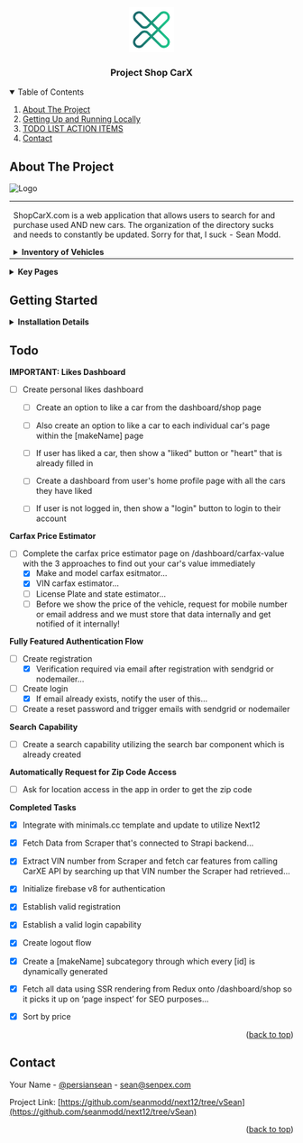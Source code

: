 <div id="top"></div>

<!-- PROJECT LOGO -->
<br />
<div align="center">
  <a href="https://github.com/seanmodd/next12/tree/vSean">
    <img src="public/static/x_logo.svg" alt="Logo" width="80px">
  </a>

<h3 align="center">Project Shop CarX</h3>

</div>



<!-- TABLE OF CONTENTS -->
<details open>
  <summary>Table of Contents</summary>
  <ol>
    <li>
      <a href="#about-the-project">About The Project</a>
    </li>
    <li>
      <a href="#getting-started">Getting Up and Running Locally</a>
    </li>
    <li><a href="#Todo">TODO LIST ACTION ITEMS</a></li>
    <li><a href="#contact">Contact</a></li>
  </ol>
</details>



<!-- ABOUT THE PROJECT -->
## About The Project

 <img src="https://i.imgur.com/3rKyotM.jpeg" alt="Logo" width="350px">


<table>
<tr>
<td>

ShopCarX.com is a web application that allows users to search for and purchase used AND new cars. 
The organization of the directory sucks and needs to constantly be updated. Sorry for that, I suck - Sean Modd.

<details close>
<summary><b>Inventory of Vehicles</b></summary>
<br />


The **ShopCarX** inventory is being scraped on a daily basis from the following dealerships:

- [Stevens Creek Chrysler Jeep Dodge](https://www.stevenscreekchryslerjeepdodge.net/)
- [Stevens Creek Kia](https://www.stevenscreekkia.com/)
- [Fremont Mazda](http://fremontmazda.com/)
- [Serramonte Subaru](https://www.serramontesubaru.com/)
- [Serramonte Volkswagen](https://www.serramontevw.com/)
- [Hayward Volkswagen](https://www.vwhayward.com/)
- [Hayward Nissan](http://www.haywardnissan.com/)
- [Stoneridge Chrysler Dodge Jeep Ram](https://www.stoneridgechryslerjeepdodgeofdublin.com/)
- [Sunnyvale Chrysler Dodge Jeep Ram](https://www.sunnyvalecdjr.com/)

The **ShopCarX** scraper is not linked here as Sean is actively working on it himself at the moment, contact him for more information.
The scraper is still under development, right now the vehicles are just showing dummy inventory data.

</details>


</td>
</tr>
</table>

<details close>
<summary><b>Key Pages</b></summary>
<br>

<table>
<tr>
<td>
<div align="left">
 <h3>Page for all car inventory: </h3>
 <body> - The path is <code>/dashboard/shop</code></body>
</div>
<br/>
 <img src="https://i.imgur.com/1tErCwQ.jpeg" alt="Car" width="350px">
</td>
</tr>

<tr>
<td>
<div align="left">
 <h3>Page for single car: </h3>
 <body> - The path is <code>/dashboard/shop/[makeName]/[id]</code></body>
</div>
<br/>
 <img src="https://i.imgur.com/8KH1D6c.jpeg" alt="Car" width="350px">
</td>
</tr>

<tr>
<td>
<div align="left">
 <h3>Entry Page for Carfax Price Estimate via Make & Model: </h3>
 <body> - The path is <code>/dashboard/carfax-value</code></body>
</div>
<br/>
 <img src="https://i.imgur.com/PT8Be5L.jpeg" alt="CarFax" width="350px">
</td>
</tr>

<td>
<div align="left">
 <h3>Entry Page for Carfax Price Estimate via Vehicle VIN: </h3>
 <body> - The path is <code>/dashboard/carfax-value</code></body>
 <br/>
 <body> - Then you must click on the Vehicle VIN button!</body>
</div>
<br/>
 <img src="https://i.imgur.com/0iyblCG.jpeg" alt="CarFax" width="350px">
</td>
</tr>

<tr>
<td>
<div align="left">
 <h3>Entry Page for Carfax Price Estimate via License Plate: </h3>
 <body> - The path is <code>/dashboard/carfax-value</code></body>
 <br/>
 <body> - Then you must click on the License Plate button!</body>
</div>
<br/>
 <img src="https://i.imgur.com/IHKZj5K.jpeg" alt="CarFax" width="350px">
</td>
</tr>





</td>
</tr>
</table>
<p align="right">(<a href="#top">back to top</a>)</p>
</details>


<!-- GETTING STARTED -->
## Getting Started
<details close>
<summary><b>Installation Details</b></summary>
<br />

<b>1. Start the **ShopCarX** server:</b>
- Clone [server from the repo here](https://github.com/seanmodd/jamstack-final-backend/).
   ```sh
   git clone https://github.com/seanmodd/jamstack-final-backend.git
   ```
- Once you have cloned it locally, run <code>npm install</code> to install all the dependencies.
- Now run <code>npm run develop</code> to start the server, now the server should be live on localhost:1337!

<b>2. Start the **ShopCarX** frontend:</b>
- Clone this github repo to your local machine.
```sh
   git clone https://github.com/seanmodd/next12.git
   ```
- Once you have cloned it locally, ***you first must access branch vSean!*** 
- Only when you are on branch vSean, ***then*** you run <code>yarn install</code> to install all the dependencies.
- Now run <code>yarn run start</code> and you can visit the web app now live on localhost:3000!

</details>





<!-- Todo -->
## Todo

<summary><b>IMPORTANT: Likes Dashboard</b></summary>

- [ ] Create personal likes dashboard
  - [ ] Create an option to like a car from the dashboard/shop page 
  - [ ] Also create an option to like a car to each individual car's page within the [makeName] page
  - [ ] If user has liked a car, then show a "liked" button or "heart" that is already filled in
  - [ ] Create a dashboard from user's home profile page with all the cars they have liked
  - [ ] If user is not logged in, then show a "login" button to login to their account
  

<summary><b>Carfax Price Estimator</b></summary>

- [ ] Complete the carfax price estimator page on /dashboard/carfax-value with the 3 approaches to find out your car's value immediately
  - [x] Make and model carfax esitmator...
  - [x] VIN carfax estimator...
  - [ ] License Plate and state estimator...
  - [ ] Before we show the price of the vehicle, request for mobile number or email address and we must store that data internally and get notified of it internally!

<summary><b>Fully Featured Authentication Flow</b></summary>

- [ ] Create registration
  - [x] Verification required via email after registration with sendgrid or nodemailer...
- [ ] Create login
  - [x] If email already exists, notify the user of this...
- [ ] Create a reset password and trigger emails with sendgrid or nodemailer

<summary><b>Search Capability</b></summary>

- [ ] Create a search capability utilizing the search bar component which is already created

<summary><b>Automatically Request for Zip Code Access</b></summary>

- [ ] Ask for location access in the app in order to get the zip code

<summary><b>Completed Tasks</b></summary>

- [x] Integrate with minimals.cc template and update to utilize Next12
- [x] Fetch Data from Scraper that's connected to Strapi backend...
- [x] Extract VIN number from Scraper and fetch car features from calling CarXE API by searching up that VIN number the Scraper had retrieved...
- [x] Initialize firebase v8 for authentication
- [x] Establish valid registration
- [x] Establish a valid login capability
- [x] Create logout flow
- [x] Create a [makeName] subcategory through which every [id] is dynamically generated
- [x] Fetch all data using SSR rendering from Redux onto /dashboard/shop so it picks it up on ‘page inspect’ for SEO purposes...
- [x] Sort by price



<p align="right">(<a href="#top">back to top</a>)</p>




<!-- CONTACT -->
## Contact

Your Name - [@persiansean](https://twitter.com/@persiansean) - sean@senpex.com

Project Link: [https://github.com/seanmodd/next12/tree/vSean](https://github.com/seanmodd/next12/tree/vSean)

<p align="right">(<a href="#top">back to top</a>)</p>

